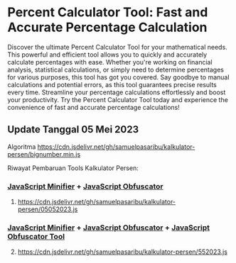 # Percent Calculator Tool: Fast and Accurate Percentage Calculation
Discover the ultimate Percent Calculator Tool for your mathematical needs. This powerful and efficient tool allows you to quickly and accurately calculate percentages with ease. Whether you're working on financial analysis, statistical calculations, or simply need to determine percentages for various purposes, this tool has got you covered. Say goodbye to manual calculations and potential errors, as this tool guarantees precise results every time. Streamline your percentage calculations effortlessly and boost your productivity. Try the Percent Calculator Tool today and experience the convenience of fast and accurate percentage calculations!
## Update Tanggal 05 Mei 2023
Algoritma
https://cdn.jsdelivr.net/gh/samuelpasaribu/kalkulator-persen/bignumber.min.js

Riwayat Pembaruan Tools Kalkulator Persen:
### <a href="https://www.toptal.com/developers/javascript-minifier">JavaScript Minifier</a> + <a href="https://beautifytools.com/javascript-obfuscator.php">JavaScript Obfuscator</a>
1. https://cdn.jsdelivr.net/gh/samuelpasaribu/kalkulator-persen/05052023.js
### <a href="https://www.toptal.com/developers/javascript-minifier">JavaScript Minifier</a> + <a href="https://beautifytools.com/javascript-obfuscator.php">JavaScript Obfuscator</a> + <a href="https://obfuscator.io">JavaScript Obfuscator Tool</a>
2. https://cdn.jsdelivr.net/gh/samuelpasaribu/kalkulator-persen/552023.js

